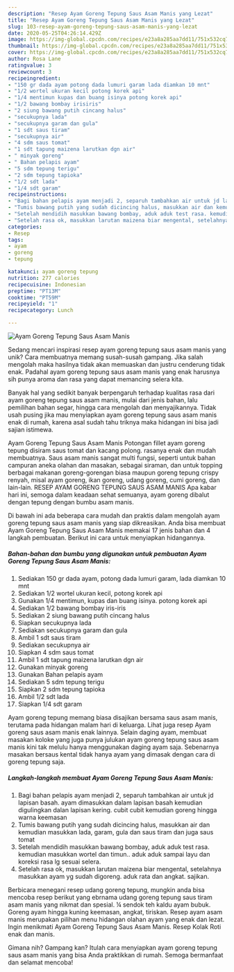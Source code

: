 ```yaml
---
description: "Resep Ayam Goreng Tepung Saus Asam Manis yang Lezat"
title: "Resep Ayam Goreng Tepung Saus Asam Manis yang Lezat"
slug: 103-resep-ayam-goreng-tepung-saus-asam-manis-yang-lezat
date: 2020-05-25T04:26:14.429Z
image: https://img-global.cpcdn.com/recipes/e23a8a285aa7dd11/751x532cq70/ayam-goreng-tepung-saus-asam-manis-foto-resep-utama.jpg
thumbnail: https://img-global.cpcdn.com/recipes/e23a8a285aa7dd11/751x532cq70/ayam-goreng-tepung-saus-asam-manis-foto-resep-utama.jpg
cover: https://img-global.cpcdn.com/recipes/e23a8a285aa7dd11/751x532cq70/ayam-goreng-tepung-saus-asam-manis-foto-resep-utama.jpg
author: Rosa Lane
ratingvalue: 3
reviewcount: 3
recipeingredient:
- "150 gr dada ayam potong dada lumuri garam lada diamkan 10 mnt"
- "1/2 wortel ukuran kecil potong korek api"
- "1/4 mentimun kupas dan buang isinya potong korek api"
- "1/2 bawang bombay irisiris"
- "2 siung bawang putih cincang halus"
- "secukupnya lada"
- "secukupnya garam dan gula"
- "1 sdt saus tiram"
- "secukupnya air"
- "4 sdm saus tomat"
- "1 sdt tapung maizena larutkan dgn air"
- " minyak goreng"
- " Bahan pelapis ayam"
- "5 sdm tepung terigu"
- "2 sdm tepung tapioka"
- "1/2 sdt lada"
- "1/4 sdt garam"
recipeinstructions:
- "Bagi bahan pelapis ayam menjadi 2, separuh tambahkan air untuk jd lapisan basah. ayam dimasukkan dalam lapisan basah kemudian digulingkan dalan lapisan kering. cubit cubit kemudian goreng hingga warna keemasan"
- "Tumis bawang putih yang sudah dicincing halus, masukkan air dan kemudian masukkan lada, garam, gula dan saus tiram dan juga saus tomat"
- "Setelah mendidih masukkan bawang bombay, aduk aduk test rasa. kemudian masukkan wortel dan timun.. aduk aduk sampai layu dan koreksi rasa lg sesuai selera."
- "Setelah rasa ok, masukkan larutan maizena biar mengental, setelahnya masukkan ayam yg sudah digoreng. aduk rata dan angkat. sajikan."
categories:
- Resep
tags:
- ayam
- goreng
- tepung

katakunci: ayam goreng tepung 
nutrition: 277 calories
recipecuisine: Indonesian
preptime: "PT13M"
cooktime: "PT59M"
recipeyield: "1"
recipecategory: Lunch

---
```



![Ayam Goreng Tepung Saus Asam Manis](https://img-global.cpcdn.com/recipes/e23a8a285aa7dd11/751x532cq70/ayam-goreng-tepung-saus-asam-manis-foto-resep-utama.jpg)

Sedang mencari inspirasi resep ayam goreng tepung saus asam manis yang unik? Cara membuatnya memang susah-susah gampang. Jika salah mengolah maka hasilnya tidak akan memuaskan dan justru cenderung tidak enak. Padahal ayam goreng tepung saus asam manis yang enak harusnya sih punya aroma dan rasa yang dapat memancing selera kita.

Banyak hal yang sedikit banyak berpengaruh terhadap kualitas rasa dari ayam goreng tepung saus asam manis, mulai dari jenis bahan, lalu pemilihan bahan segar, hingga cara mengolah dan menyajikannya. Tidak usah pusing jika mau menyiapkan ayam goreng tepung saus asam manis enak di rumah, karena asal sudah tahu triknya maka hidangan ini bisa jadi sajian istimewa.

Ayam Goreng Tepung Saus Asam Manis Potongan fillet ayam goreng tepung disiram saus tomat dan kacang polong. rasanya enak dan mudah membuatnya. Saus asam manis sangat multi fungsi, seperti untuk bahan campuran aneka olahan dan masakan, sebagai siraman, dan untuk topping berbagai makanan goreng-gorengan biasa maupun goreng tepung crispy renyah, misal ayam goreng, ikan goreng, udang goreng, cumi goreng, dan lain-lain. RESEP AYAM GORENG TEPUNG SAUS ASAM MANIS Apa kabar hari ini, semoga dalam keadaan sehat semuanya, ayam goreng dibalut dengan tepung dengan bumbu asam manis.


Di bawah ini ada beberapa cara mudah dan praktis dalam mengolah ayam goreng tepung saus asam manis yang siap dikreasikan. Anda bisa membuat Ayam Goreng Tepung Saus Asam Manis memakai 17 jenis bahan dan 4 langkah pembuatan. Berikut ini cara untuk menyiapkan hidangannya.

<!--inarticleads1-->

##### Bahan-bahan dan bumbu yang digunakan untuk pembuatan Ayam Goreng Tepung Saus Asam Manis:

1. Sediakan 150 gr dada ayam, potong dada lumuri garam, lada diamkan 10 mnt
1. Sediakan 1/2 wortel ukuran kecil, potong korek api
1. Gunakan 1/4 mentimun, kupas dan buang isinya. potong korek api
1. Sediakan 1/2 bawang bombay iris-iris
1. Sediakan 2 siung bawang putih cincang halus
1. Siapkan secukupnya lada
1. Sediakan secukupnya garam dan gula
1. Ambil 1 sdt saus tiram
1. Sediakan secukupnya air
1. Siapkan 4 sdm saus tomat
1. Ambil 1 sdt tapung maizena larutkan dgn air
1. Gunakan  minyak goreng
1. Gunakan  Bahan pelapis ayam
1. Sediakan 5 sdm tepung terigu
1. Siapkan 2 sdm tepung tapioka
1. Ambil 1/2 sdt lada
1. Siapkan 1/4 sdt garam


Ayam goreng tepung memang biasa disajikan bersama saus asam manis, terutama pada hidangan malam hari di keluarga. Lihat juga resep Ayam goreng saus asam manis enak lainnya. Selain daging ayam, membuat masakan koloke yang juga punya julukan ayam goreng tepung saus asam manis kini tak melulu hanya menggunakan daging ayam saja. Sebenarnya masakan bersaus kental tidak hanya ayam yang dimasak dengan cara di goreng tepung saja. 

<!--inarticleads2-->

##### Langkah-langkah membuat Ayam Goreng Tepung Saus Asam Manis:

1. Bagi bahan pelapis ayam menjadi 2, separuh tambahkan air untuk jd lapisan basah. ayam dimasukkan dalam lapisan basah kemudian digulingkan dalan lapisan kering. cubit cubit kemudian goreng hingga warna keemasan
1. Tumis bawang putih yang sudah dicincing halus, masukkan air dan kemudian masukkan lada, garam, gula dan saus tiram dan juga saus tomat
1. Setelah mendidih masukkan bawang bombay, aduk aduk test rasa. kemudian masukkan wortel dan timun.. aduk aduk sampai layu dan koreksi rasa lg sesuai selera.
1. Setelah rasa ok, masukkan larutan maizena biar mengental, setelahnya masukkan ayam yg sudah digoreng. aduk rata dan angkat. sajikan.


Berbicara menegani resep udang goreng tepung, mungkin anda bisa mencoba resep berikut yang ebrnama udang goreng tepung saus tiram asam manis yang nikmat dan spesial. ¼ sendok teh kaldu ayam bubuk. Goreng ayam hingga kuning keemasan, angkat, tiriskan. Resep ayam asam manis merupakan pilihan menu hidangan olahan ayam yang enak dan lezat. Ingin menikmati Ayam Goreng Tepung Saus Asam Manis. Resep Kolak Roti enak dan manis. 

Gimana nih? Gampang kan? Itulah cara menyiapkan ayam goreng tepung saus asam manis yang bisa Anda praktikkan di rumah. Semoga bermanfaat dan selamat mencoba!
